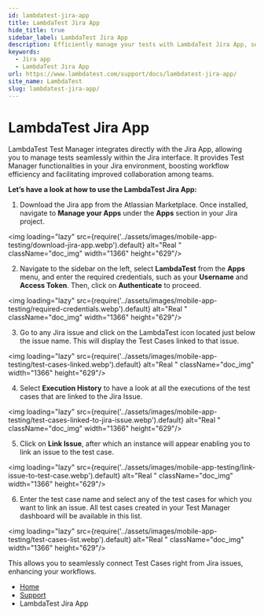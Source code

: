 ```yaml
---
id: lambdatest-jira-app
title: LambdaTest Jira App
hide_title: true
sidebar_label: LambdaTest Jira App
description: Efficiently manage your tests with LambdaTest Jira App, seamlessly integrating Test Manager capabilities into your Jira environment to enhance collaboration.
keywords:
  - Jira app
  - LambdaTest Jira App
url: https://www.lambdatest.com/support/docs/lambdatest-jira-app/
site_name: LambdaTest
slug: lambdatest-jira-app/
---
```


<script type="application/ld+json"
      dangerouslySetInnerHTML={{ __html: JSON.stringify({
       "@context": "https://schema.org",
        "@type": "BreadcrumbList",
        "itemListElement": [{
          "@type": "ListItem",
          "position": 1,
          "name": "LambdaTest",
          "item": "https://www.lambdatest.com"
        },{
          "@type": "ListItem",
          "position": 2,
          "name": "Support",
          "item": "https://www.lambdatest.com/support/docs/"
        },{
          "@type": "ListItem",
          "position": 3,
          "name": "LambdaTest Jira App",
          "item": "https://www.lambdatest.com/support/docs/lambdatest-jira-app/"
        }]
      })
    }}
></script>

# LambdaTest Jira App

LambdaTest Test Manager integrates directly with the Jira App, allowing you to manage tests seamlessly within the Jira interface. It provides Test Manager functionalities in your Jira environment, boosting workflow efficiency and facilitating improved collaboration among teams.

**Let’s have a look at how to use the LambdaTest Jira App:**

1. Download the Jira app from the Atlassian Marketplace. Once installed, navigate to **Manage your Apps** under the **Apps** section in your Jira project.

<img loading="lazy" src={require('../assets/images/mobile-app-testing/download-jira-app.webp').default} alt="Real "  className="doc_img" width="1366" height="629"/>

2. Navigate to the sidebar on the left, select **LambdaTest** from the **Apps** menu, and enter the required credentials, such as your **Username** and **Access Token**. Then, click on **Authenticate** to proceed. 

<img loading="lazy" src={require('../assets/images/mobile-app-testing/required-credentials.webp').default} alt="Real "  className="doc_img" width="1366" height="629"/>

3. Go to any Jira issue and click on the LambdaTest icon located just below the issue name. This will display the Test Cases linked to that issue.

<img loading="lazy" src={require('../assets/images/mobile-app-testing/test-cases-linked.webp').default} alt="Real "  className="doc_img" width="1366" height="629"/>

4. Select **Execution History** to have a look at all the executions of the test cases that are linked to the Jira Issue.

<img loading="lazy" src={require('../assets/images/mobile-app-testing/test-cases-linked-to-jira-issue.webp').default} alt="Real "  className="doc_img" width="1366" height="629"/>

5. Click on **Link Issue**, after which an instance will appear enabling you to link an issue to the test case. 

<img loading="lazy" src={require('../assets/images/mobile-app-testing/link-issue-to-test-case.webp').default} alt="Real "  className="doc_img" width="1366" height="629"/>

6. Enter the test case name and select any of the test cases for which you want to link an issue. All test cases created in your Test Manager dashboard will be available in this list. 

<img loading="lazy" src={require('../assets/images/mobile-app-testing/test-cases-list.webp').default} alt="Real "  className="doc_img" width="1366" height="629"/>

This allows you to seamlessly connect Test Cases right from Jira issues, enhancing your workflows.


<nav aria-label="breadcrumbs">
  <ul className="breadcrumbs">
    <li className="breadcrumbs__item">
      <a className="breadcrumbs__link" href="https://www.lambdatest.com">
        Home
      </a>
    </li>
    <li className="breadcrumbs__item">
      <a className="breadcrumbs__link" target="_self" href="https://www.lambdatest.com/support/docs/">
        Support
      </a>
    </li>
    <li className="breadcrumbs__item breadcrumbs__item--active">
      <span className="breadcrumbs__link">
       LambdaTest Jira App
      </span>
    </li>
  </ul>
</nav>